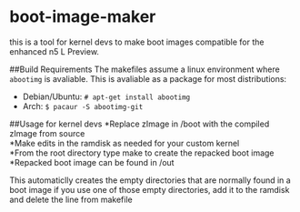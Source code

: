 boot-image-maker
================

this is a tool for kernel devs to make boot images compatible for the enhanced n5 L Preview.

##Build Requirements
The makefiles assume a linux environment where `abootimg` is avaliable. This is avaliable as a package for most distributions:
* Debian/Ubuntu: `# apt-get install abootimg`
* Arch: `$ pacaur -S abootimg-git`

##Usage for kernel devs
*Replace zImage in /boot with the compiled zImage from source             
*Make edits in the ramdisk as needed for your custom kernel           
*From the root directory type make to create the repacked boot image              
*Repacked boot image can be found in /out

This automaticlly creates the empty directories that are normally found in a boot image
if you use one of those empty directories, add it to the ramdisk and delete the line from
makefile 
